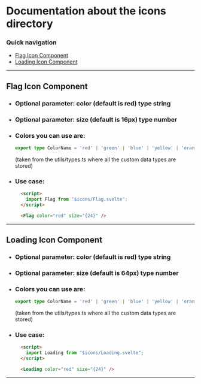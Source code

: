 # Documentation about the icons directory

### Quick navigation
- [Flag Icon Component](#flag)
- [Loading Icon Component](#loading)

---
## <a name="flag"></a> Flag Icon Component
- ### Optional parameter: color (default is red) type string
- ### Optional parameter: size (default is 16px) type number

- ### Colors you can use are:
  ```ts
  export type ColorName = 'red' | 'green' | 'blue' | 'yellow' | 'orange' | 'purple' | 'pink' | 'brown' | 'grey' | 'black' | 'white' | 'transparent';
  ```
  (taken from the utils/types.ts where all the custom data types are stored)

- ### Use case:
  ```html
    <script>
      import Flag from "$icons/Flag.svelte";
    </script>

    <Flag color="red" size="{24}" />
  ```
---
## <a name="loading"></a> Loading Icon Component
- ### Optional parameter: color (default is red) type string
- ### Optional parameter: size (default is 64px) type number

- ### Colors you can use are:
  ```ts
  export type ColorName = 'red' | 'green' | 'blue' | 'yellow' | 'orange' | 'purple' | 'pink' | 'brown' | 'grey' | 'black' | 'white' | 'transparent';
  ```
  (taken from the utils/types.ts where all the custom data types are stored)

- ### Use case:
  ```html
    <script>
      import Loading from "$icons/Loading.svelte";
    </script>

    <Loading color="red" size="{24}" />
  ```
---